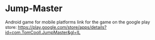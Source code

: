# Jump-Master
Android game for mobile platforms
link for the game on the google play store:
https://play.google.com/store/apps/details?id=com.TomCooll.JumpMaster&gl=IL
